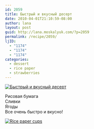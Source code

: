 ```yaml
---
id: 2059
title: Быстрый и вкусный десерт
date: 2010-04-01T21:10:59-08:00
author: lana
layout: post
guid: http://lana.moskalyuk.com/?p=2059
permalink: /recipe/2059/
ljID:
  - "1174"
  - "1174"
  - "1174"
categories:
  - dessert
  - rice paper
  - strawberries
---
```

<a class="flickr-image alignnone" title="Быстрый и вкусный десерт" href="http://www.flickr.com/photos/67405678@N00/4483443782/" target="_blank"><img src="http://farm5.static.flickr.com/4019/4483443782_ed13166cef.jpg" alt="Быстрый и вкусный десерт" /></a>

<div id="_mcePaste">
  Рисовая бумага
</div>

<div id="_mcePaste">
  Сливки
</div>

<div id="_mcePaste">
  Ягоды
</div>

<div id="_mcePaste">
  Все очень быстро и вкусно!
</div>

<a class="flickr-image alignnone" title="Rice paper cups" href="http://www.flickr.com/photos/67405678@N00/4482795801/" target="_blank"><img src="http://farm5.static.flickr.com/4069/4482795801_a1d5597f10.jpg" alt="Rice paper cups" /></a>